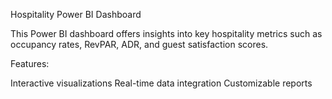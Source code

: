Hospitality Power BI Dashboard

This Power BI dashboard offers insights into key hospitality metrics such as occupancy rates, RevPAR, ADR, and guest satisfaction scores.

Features:

Interactive visualizations
Real-time data integration
Customizable reports
